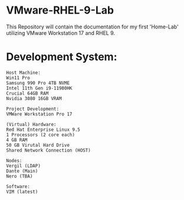 # VMware-RHEL-9-Lab
This Repository will contain the documentation for my first 'Home-Lab' utilizing VMware Workstation 17 and RHEL 9.
# Development System:
```
Host Machine:
Win11 Pro
Samsung 990 Pro 4TB NVME
Intel 11th Gen i9-11980HK
Crucial 64GB RAM
Nvidia 3080 16GB VRAM

Project Development: 
VMWare Workstation Pro 17

(Virtual) Hardware:
Red Hat Enterprise Linux 9.5
1 Processors (2 core each)
4 GB RAM
50 GB Virutal Hard Drive
Shared Network Connection (HOST)

Nodes:
Vergil (LDAP)
Dante (Main)
Nero (TBA)

Software:
VIM (latest)
```
